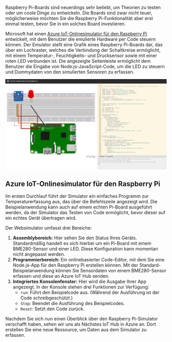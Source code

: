 Raspberry Pi-Boards sind neuerdings sehr beliebt, um Theorien zu testen oder um coole Dinge zu entwickeln. Die Boards sind zwar nicht teuer, möglicherweise möchten Sie die Raspberry Pi-Funktionalität aber erst einmal testen, bevor Sie in ein solches Board investieren.

Microsoft hat einen [Azure IoT-Onlinesimulator für den Raspberry Pi](https://azure-samples.github.io/raspberry-pi-web-simulator?azure-portal=true) entwickelt, mit dem Benutzer die emulierte Hardware per Code steuern können. Der Emulator stellt eine Grafik eines Raspberry Pi-Boards dar, das über ein Lochraster, welches die Verbindung der Schaltkreise ermöglicht, mit einem Temperatur-, Feuchtigkeits- und Drucksensor sowie mit einer roten LED verbunden ist. Die angezeigte Seitenleiste ermöglicht dem Benutzer die Eingabe von Node.js-JavaScript-Code, um die LED zu steuern und Dummydaten von den simulierten Sensoren zu erfassen.

![Raspberry Pi-Simulator](../media/RaspberryPiSimulator.png)

## <a name="raspberry-pi-azure-iot-online-simulator"></a>Azure IoT-Onlinesimulator für den Raspberry Pi

Im ersten Durchlauf führt der Simulator ein einfaches Programm zur Temperaturerfassung aus, das über die Befehlszeile angezeigt wird. Die Beispielanwendung kann auch auf einem echten Pi-Board ausgeführt werden, da der Simulator das Testen von Code ermöglicht, bevor dieser auf ein echtes Gerät übertragen wird.

Der Websimulator umfasst drei Bereiche:

1. **Assemblybereich:** Hier sehen Sie den Status Ihres Geräts. Standardmäßig handelt es sich hierbei um ein Pi-Board mit einem BME280-Sensor und einer LED. Diese Konfiguration kann momentan nicht angepasst werden.
2. **Programmierbereich:** Ein onlinebasierter Code-Editor, mit dem Sie eine Node.js-App für den Raspberry Pi erstellen können. Mit der Standard-Beispielanwendung können Sie Sensordaten von einem BME280-Sensor erfassen und diese an Azure IoT Hub senden.
3. **Integriertes Konsolenfenster:** Hier wird die Ausgabe Ihrer App angezeigt. In der Konsole stehen drei Funktionen zur Verfügung:
    - `run`: Führt den Beispielcode aus. (Während der Ausführung ist der Code schreibgeschützt.)
    - `Stop`: Beendet die Ausführung des Beispielcodes.
    - `Reset`: Setzt den Code zurück.

Nachdem Sie sich nun einen Überblick über den Raspberry Pi-Simulator verschafft haben, sehen wir uns als Nächstes IoT Hub in Azure an. Dort erstellen Sie eine neue Ressource, um Daten aus dem Simulator zu erfassen.

<!-- Reference links 
-   Online Raspberry Pi Emulator:
    <https://docs.microsoft.com/azure/iot-hub/iot-hub-raspberry-pi-web-simulator-get-started>
-   <https://azure-samples.github.io/raspberry-pi-web-simulator/#GetStarted>-->